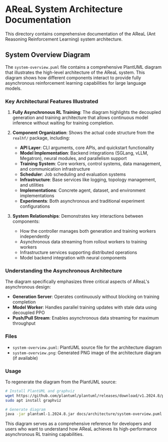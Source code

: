 # AReaL System Architecture Documentation

This directory contains comprehensive documentation of the AReaL (Ant Reasoning Reinforcement Learning) system architecture.

## System Overview Diagram

The `system-overview.puml` file contains a comprehensive PlantUML diagram that illustrates the high-level architecture of the AReaL system. This diagram shows how different components interact to provide fully asynchronous reinforcement learning capabilities for large language models.

### Key Architectural Features Illustrated

1. **Fully Asynchronous RL Training**: The diagram highlights the decoupled generation and training architecture that allows continuous model inference without waiting for training completion.

2. **Component Organization**: Shows the actual code structure from the `realhf/` package, including:
   - **API Layer**: CLI arguments, core APIs, and quickstart functionality
   - **Model Implementation**: Backend integrations (SGLang, vLLM, Megatron), neural modules, and parallelism support
   - **Training System**: Core workers, control systems, data management, and communication infrastructure
   - **Scheduler**: Job scheduling and evaluation systems
   - **Infrastructure**: Base services like logging, topology management, and utilities
   - **Implementations**: Concrete agent, dataset, and environment implementations
   - **Experiments**: Both asynchronous and traditional experiment configurations

3. **System Relationships**: Demonstrates key interactions between components:
   - How the controller manages both generation and training workers independently
   - Asynchronous data streaming from rollout workers to training workers
   - Infrastructure services supporting distributed operations
   - Model backend integration with neural components

### Understanding the Asynchronous Architecture

The diagram specifically emphasizes three critical aspects of AReaL's asynchronous design:

- **Generation Server**: Operates continuously without blocking on training completion
- **Model Worker**: Handles parallel training updates with stale data using decoupled PPO
- **Push/Pull Stream**: Enables asynchronous data streaming for maximum throughput

### Files

- `system-overview.puml`: PlantUML source file for the architecture diagram
- `system-overview.png`: Generated PNG image of the architecture diagram (if available)

### Usage

To regenerate the diagram from the PlantUML source:

```bash
# Install PlantUML and graphviz
wget https://github.com/plantuml/plantuml/releases/download/v1.2024.8/plantuml-1.2024.8.jar
sudo apt install graphviz

# Generate diagram
java -jar plantuml-1.2024.8.jar docs/architecture/system-overview.puml
```

This diagram serves as a comprehensive reference for developers and users who want to understand how AReaL achieves its high-performance asynchronous RL training capabilities.